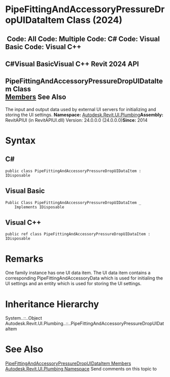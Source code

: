 # PipeFittingAndAccessoryPressureDropUIDataItem Class (2024)

﻿
 Code: All Code: Multiple Code: C# Code: Visual Basic Code: Visual C++   
---  
C#Visual BasicVisual C++
Revit 2024 API  
---  
PipeFittingAndAccessoryPressureDropUIDataItem Class  
[Members](943de9fc-9cff-6eb2-d9a3-beee026da459.md "PipeFittingAndAccessoryPressureDropUIDataItem Members") See Also  
---  
The input and output data used by external UI servers for initializing and storing the UI settings. 
**Namespace:** [Autodesk.Revit.UI.Plumbing](a4cc3644-f568-6568-9c2f-dcdb6eafdf6b.md "Autodesk.Revit.UI.Plumbing Namespace")**Assembly:** RevitAPIUI (in RevitAPIUI.dll) Version: 24.0.0.0 (24.0.0.0)**Since:** 2014 
# Syntax
C#  
---  
```text
public class PipeFittingAndAccessoryPressureDropUIDataItem : IDisposable
```
  
Visual Basic  
---  
```text
Public Class PipeFittingAndAccessoryPressureDropUIDataItem _
	Implements IDisposable
```
  
Visual C++  
---  
```text
public ref class PipeFittingAndAccessoryPressureDropUIDataItem : IDisposable
```
  
# Remarks
One family instance has one UI data item. The UI data item contains a corresponding PipeFittingAndAccessoryData which is used for initialing the UI settings and an entity which is used for storing the UI settings. 
# Inheritance Hierarchy
System..::..Object Autodesk.Revit.UI.Plumbing..::..PipeFittingAndAccessoryPressureDropUIDataItem
# See Also
[PipeFittingAndAccessoryPressureDropUIDataItem Members](943de9fc-9cff-6eb2-d9a3-beee026da459.md "PipeFittingAndAccessoryPressureDropUIDataItem Members")
[Autodesk.Revit.UI.Plumbing Namespace](a4cc3644-f568-6568-9c2f-dcdb6eafdf6b.md "Autodesk.Revit.UI.Plumbing Namespace")
Send comments on this topic to 
